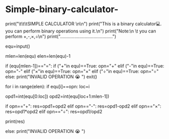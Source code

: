 # Simple-binary-calculator-
print("\t\t\tSIMPLE CALCULATOR \n\n")
print("This is a binary calculator💻. you can perform binary operations using it.\n")
print("Note:\n   \t you can perform +,-,×,÷\n")
print(".........................................")

equ=input()

mlen=len(equ)
elen=len(equ)-1  

if (equ[mlen-1])=="=":
   if ("+"in equ)==True:
     opn="+"
   elif ("-"in equ)==True:
       opn="-"
   elif ("×"in equ)==True:
       opn="×"
   elif ("÷"in equ)==True:
       opn="÷"
   else:
        print("INVALID OPERATION 😭 ")
        exit()
    

   for i in range(elen):
       if equ[i]==opn:
         loc=i

   opd1=int(equ[0:loc])
   opd2=int(equ[loc+1:mlen-1])


   if opn=="+":
      res=opd1+opd2
   elif opn=="-":
       res=opd1-opd2
   elif opn=="×":
       res=opd1*opd2
   elif opn=="÷":
       res=opd1/opd2
    
    
   print(res)

else:
    print("INVALID OPERATION 😭 ")

